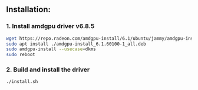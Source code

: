## Installation:

### 1. Install amdgpu driver v6.8.5
```bash
wget https://repo.radeon.com/amdgpu-install/6.1/ubuntu/jammy/amdgpu-install_6.1.60100-1_all.deb
sudo apt install ./amdgpu-install_6.1.60100-1_all.deb
sudo amdgpu-install --usecase=dkms
sudo reboot
```

### 2. Build and install the driver
```bash
./install.sh
```
